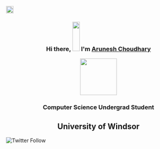 
<!---
arun-esh/arun-esh is a ✨ special ✨ repository because its `README.md` (this file) appears on your GitHub profile.
You can click the Preview link to take a look at your changes.
--->
<img src="https://raw.githubusercontent.com/MartinHeinz/MartinHeinz/master/wave.gif" width="20px">

<h3 align="center">
Hi there, <img src="https://raw.githubusercontent.com/MartinHeinz/MartinHeinz/master/wave.gif" width="20px" height="80px"> I'm <a href="https://arun-esh.github.io/" target="_blank" rel="noreferrer">Arunesh Choudhary</a> 
</h3>



<p align="center">
  <a href="https://arun-esh@github.io/" target="_blank" rel="noreferrer"><img src="https://avatars.githubusercontent.com/u/59122465?s=400&u=ed20b0991055abaeb8a23244f02944e319370414&v=4" width=100px, height=100px,alt="my banner"></a>
</p>


<h3 align="center">
Computer Science Undergrad Student 
</h3> 
<h2 align="center" >
University of Windsor
</h2> 

![Twitter Follow](https://img.shields.io/twitter/follow/arun3sh?style=social)
<!-- ## 📈 GitHub Stats 

[![Arunesh's github stats](https://github-readme-stats.vercel.app/api?username=arun-esh&count_private=true&show_icons=true&include_all_commits=true&theme=merko)](https://github.com/arun-esh)

[![Top Langs](https://github-readme-stats.vercel.app/api/top-langs/?username=arun-esh&layout=compact&theme=merko)](https://github.com/arun-esh)

 -->
